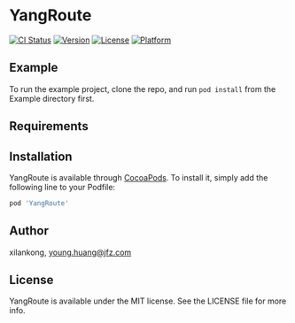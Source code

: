 # YangRoute

[![CI Status](http://img.shields.io/travis/xilankong/YangRoute.svg?style=flat)](https://travis-ci.org/xilankong/YangRoute)
[![Version](https://img.shields.io/cocoapods/v/YangRoute.svg?style=flat)](http://cocoapods.org/pods/YangRoute)
[![License](https://img.shields.io/cocoapods/l/YangRoute.svg?style=flat)](http://cocoapods.org/pods/YangRoute)
[![Platform](https://img.shields.io/cocoapods/p/YangRoute.svg?style=flat)](http://cocoapods.org/pods/YangRoute)

## Example

To run the example project, clone the repo, and run `pod install` from the Example directory first.

## Requirements

## Installation

YangRoute is available through [CocoaPods](http://cocoapods.org). To install
it, simply add the following line to your Podfile:

```ruby
pod 'YangRoute'
```

## Author

xilankong, young.huang@jfz.com

## License

YangRoute is available under the MIT license. See the LICENSE file for more info.
